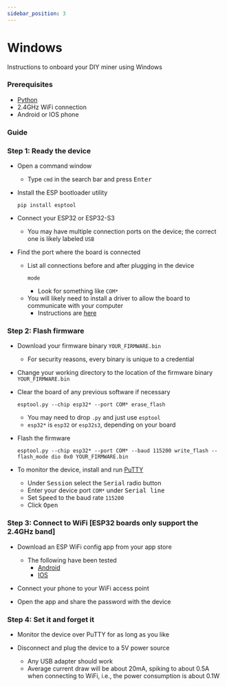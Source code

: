 ```yaml
---
sidebar_position: 3
---
```


# Windows

Instructions to onboard your DIY miner using Windows

### Prerequisites
* [Python](https://www.python.org/downloads/windows/)
* 2.4GHz WiFi connection
* Android or IOS phone

### Guide

### Step 1: Ready the device

* Open a command window
  * Type `cmd` in the search bar and press <kbd>Enter</kbd>

* Install the ESP bootloader utility
  ```
  pip install esptool
  ```

* Connect your ESP32 or ESP32-S3
  * You may have multiple connection ports on the device; the correct one is likely labeled `USB`

* Find the port where the board is connected
  * List all connections before and after plugging in the device
    ```
    mode
    ```
    * Look for something like `COM*`
  * You will likely need to install a driver to allow the board to communicate with your computer
    * Instructions are [here](https://docs.espressif.com/projects/esp-idf/en/v5.2.2/esp32s3/get-started/establish-serial-connection.html)

### Step 2: Flash firmware

* Download your firmware binary `YOUR_FIRMWARE.bin`
    * For security reasons, every binary is unique to a credential

* Change your working directory to the location of the firmware binary `YOUR_FIRMWARE.bin`

* Clear the board of any previous software if necessary
    ```
    esptool.py --chip esp32* --port COM* erase_flash
    ```
  * You may need to drop `.py` and just use `esptool`
  * `esp32*` is `esp32` or `esp32s3`, depending on your board
* Flash the firmware
    ```
    esptool.py --chip esp32* --port COM* --baud 115200 write_flash --flash_mode dio 0x0 YOUR_FIRMWARE.bin
    ```
* To monitor the device, install and run [PuTTY](https://www.putty.org/)
  * Under <kbd>Session</kbd> select the <kbd>Serial</kbd> radio button
  * Enter your device port `COM*` under <kbd>Serial line</kbd>
  * Set <kbd>Speed</kbd> to the baud rate `115200`
  * Click <kbd>Open</kbd>

### Step 3: Connect to WiFi [ESP32 boards only support the 2.4GHz band]

* Download an ESP WiFi config app from your app store
  * The following have been tested
    * [Android](https://play.google.com/store/apps/details?id=com.techbot.smart_config)
    * [IOS](https://apps.apple.com/us/app/smartconnect-for-esp/id1592092325)

* Connect your phone to your WiFi access point

* Open the app and share the password with the device

### Step 4: Set it and forget it

* Monitor the device over PuTTY for as long as you like

* Disconnect and plug the device to a 5V power source
  * Any USB adapter should work
  * Average current draw will be about 20mA, spiking to about 0.5A when connecting to WiFi, i.e., the power consumption is about 0.1W
